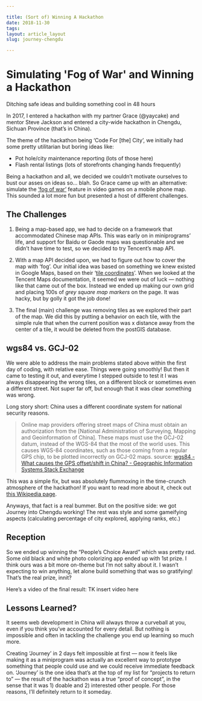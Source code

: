 ```yaml
---

title: (Sort of) Winning A Hackathon
date: 2018-11-30
tags:
layout: article_layout
slug: journey-chengdu

---
```


# Simulating 'Fog of War' and Winning a Hackathon

<p class="subtitle">Ditching safe ideas and building something cool in 48 hours</p>

In 2017, I entered a hackathon with my partner Grace (@yaycake) and mentor Steve Jackson and entered a city-wide hackathon in Chengdu, Sichuan Province (that’s in China).

The theme of the hackathon being ‘Code For [the] City’, we initially had some pretty utilitarian but boring ideas like:

* Pot hole/city maintenance reporting (lots of those here)
* Flash rental listings (lots of storefronts changing hands frequently)

Being a hackathon and all, we decided we couldn’t motivate ourselves to bust our asses on ideas so… blah. So Grace came up with an alternative: simulate the [‘fog of war’](https://en.wikipedia.org/wiki/Fog_of_war#In_video_games) feature in video games on a mobile phone map. This sounded a lot more fun but presented a host of different challenges.

## The Challenges
1. Being a map-based app, we had to decide on a framework that accommodated Chinese map APIs. This was early on in miniprograms’ life, and support for Baidu or Gaode maps was questionable and we didn’t have time to test, so we decided to try Tencent’s map API.

2. With a map API decided upon, we had to figure out how to cover the map with ‘fog’. Our initial idea was based on something we knew existed in Google Maps, based on their ‘[tile coordinates](https://developers.google.com/maps/documentation/javascript/coordinates)’. When we looked at the Tencent Maps documentation, it seemed we were out of luck — nothing like that came out of the box. Instead we ended up making our own grid and placing 100s of _grey square map markers_ on the page. It was hacky, but by golly it got the job done!

3. The final (main) challenge was removing tiles as we explored their part of the map. We did this by putting a behavior on each tile, with the simple rule that when the current position was x distance away from the center of a tile, it would be deleted from the postGIS database.

## wgs84 vs. GCJ-02
We were able to address the main problems stated above within the first day of coding, with relative ease. Things were going smoothly! But then it came to testing it out, and everytime I stepped outside to test it I was always disappearing the wrong tiles, on a different block or sometimes even a different street. Not super far off, but enough that it was clear something was wrong.

Long story short: China uses a different coordinate system for national security reasons.

> Online map providers offering street maps of China must obtain an authorization from the [National Administration of Surveying, Mapping and Geoinformation of China]. These maps must use the GCJ-02 datum, instead of the WGS-84 that the most of the world uses. This causes WGS-84 coordinates, such as those coming from a regular GPS chip, to be plotted incorrectly on GCJ-02 maps.
source: [wgs84 - What causes the GPS offset/shift in China? - Geographic Information Systems Stack Exchange](https://gis.stackexchange.com/questions/141542/what-causes-the-gps-offset-shift-in-china)

This was a simple fix, but was absolutely flummoxing in the time-crunch atmosphere of the hackathon! If you want to read more about it, check out [this Wikipedia page](https://en.wikipedia.org/wiki/Restrictions_on_geographic_data_in_China#GCJ-02).

Anyways, that fact is a real bummer. But on the positive side: we got Journey into Chengdu working! The rest was style and some gameifying aspects (calculating percentage of city explored, applying ranks, etc.)

## Reception
So we ended up winning the “People’s Choice Award” which was pretty rad. Some old black and white photo colorizing app ended up with 1st prize. I think ours was a bit more on-theme but I’m not salty about it. I wasn’t expecting to win anything, let alone build something that was so gratifying! That’s the real prize, innit?

Here’s a video of the final result: TK insert video here

## Lessons Learned?
It seems web development in China will always throw a curveball at you, even if you think you’ve accounted for every detail. But nothing is impossible and often in tackling the challenge you end up learning so much more.

Creating ‘Journey’  in 2 days felt impossible at first — now it feels like making it as a miniprogram was actually an excellent way to prototype something that people could use and we could receive immediate feedback on. ‘Journey’ is the one idea that’s at the top of my list for “projects to return to” — the result of the hackathon was a true “proof of concept”, in the sense that it was 1) doable and 2) interested other people. For those reasons, I’ll definitely return to it someday.



